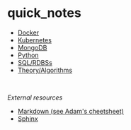 # quick_notes


* [Docker](docker.md)
* [Kubernetes](kubernetes.md)
* [MongoDB](mongo.md)
* [Python](python.md)
* [SQL/RDBSs](sql_rdbms.md)
* [Theory/Algorithms](theory.md)

<br>

*External resources*
* [Markdown (see Adam's cheetsheet)](https://github.com/adam-p/markdown-here/wiki/Markdown-Cheatsheet)
* [Sphinx](https://www.sphinx-doc.org/en/master/usage/restructuredtext/basics.html)
